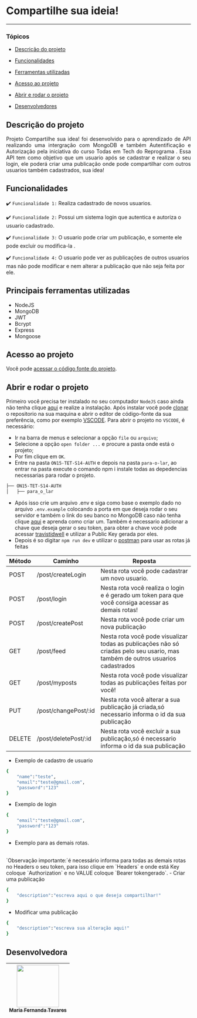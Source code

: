 # Compartilhe sua ideia!

<hr>

### Tópicos 

- [Descrição do projeto](#descrição-do-projeto)

- [Funcionalidades](#funcionalidades)

- [Ferramentas utilizadas](#principais-ferramentas-utilizadas)

- [Acesso ao projeto](#acesso-ao-projeto)

- [Abrir e rodar o projeto](#abrir-e-rodar-o-projeto)

- [Desenvolvedores](#desenvolvedores)

## Descrição do projeto 

<p align="justify">
 Projeto Compartilhe sua idea! foi desenvolvido para o aprendizado de API realizando uma intergração com MongoDB e também Autentificação e Autorização pela iniciativa do curso Todas em Tech  do Reprograma . 
 Essa API tem como objetivo que um usuario após se cadastrar e realizar o seu login, ele poderá criar uma publicação onde pode compartilhar com outros usuarios também cadastrados, sua idea!

## Funcionalidades

:heavy_check_mark: `Funcionalidade 1:` Realiza cadastrado de novos usuarios.

:heavy_check_mark: `Funcionalidade 2:` Possui um sistema login que autentica e autoriza o usuario cadastrado.

:heavy_check_mark: `Funcionalidade 3:` O usuario pode criar um publicação, e somente ele pode excluir ou modifica-la .

:heavy_check_mark: `Funcionalidade 4:` O usuario pode ver as publicações de outros usuarios mas não pode modificar e nem alterar a publicação que não seja feita por ele.

## Principais ferramentas utilizadas
- NodeJS
- MongoDB
- JWT
- Bcrypt
- Express
- Mongoose

###

## Acesso ao projeto

Você pode [acessar o código fonte do projeto](https://github.com/mariaftavares/ON15-TET-S14-AUTH/tree/Maria_Fernanda_Tavares/para-o-lar).

## Abrir e rodar o projeto
Primeiro você precisa ter instalado no seu computador `NodeJS` caso ainda não tenha clique [aqui](https://nodejs.org/en/download/) e realize a instalação. Após instalar você pode [clonar](https://docs.github.com/pt/repositories/creating-and-managing-repositories/cloning-a-repository) o repositorio na sua maquina e abrir o editor de código-fonte da sua preferência, como por exemplo [VSCODE](https://code.visualstudio.com).
Para abrir o projeto no `VSCODE`, é necessário:  
- Ir na barra de menus e selecionar a opção `file` ou `arquivo`;
- Selecione a opção `open folder ...` e procure a pasta onde está o projeto;
- Por fim clique em `OK`.
- Entre na pasta  `ON15-TET-S14-AUTH` e depois na pasta `para-o-lar`, ao entrar na pasta execute o comando npm i instale todas as depedencias necessarias para rodar o projeto.

 ``` bash
├── ON15-TET-S14-AUTH
│   ├── para_o_lar
```
- Após isso crie um arquivo .env e siga como base o exemplo dado no arquivo `.env.example` colocando a porta em que deseja rodar o seu servidor e também o link do seu banco no MongoDB caso não tenha clique [aqui](https://www.automalabs.com.br/tutorial-mongodb-atlas-conta-bancos-e-colecoes/) e aprenda como criar um. Também é necessario adicionar a chave que deseja gerar o seu token, para obter a chave você pode acessar [travistidwell](https://travistidwell.com/jsencrypt/demo/) e utilizar a Public Key gerada por eles.
- Depois é so digitar `npm run dev` e utilizar o [postman](https://www.postman.com/postman/workspace/postman-public-workspace/request/create?requestId=3140f48f-c487-4a55-a045-ea0f82645fdc) para usar as rotas já feitas
<table>
  <thead>
    <tr>
      <th>Método</th>
      <th>Caminho</th>
      <th>Reposta</th>
    </tr>
  </thead>
 <tbody>
    <tr>
      <td>POST</td>
      <td>/post/createLogin</td>
      <td>Nesta rota você pode cadastrar um novo usuario.</td>
    </tr>
    <tr>
      <td>POST</td>
      <td>/post/login</td>
      <td>Nesta rota você realiza o login e é gerado um token para que você consiga acessar as demais rotas!</td>
    </tr>
    <tr>
      <td>POST</td>
      <td>/post/createPost</td>
      <td>Nesta rota você pode criar um nova publicação </td>
    </tr>
    <tr>
      <td>GET</td>
      <td>/post/feed</td>
      <td>Nesta rota você pode visualizar todas as publicações não só criadas pelo seu usario, mas também de outros usuarios cadastrados</td>
    </tr>
    <tr>
      <td>GET</td>
      <td>/post/myposts</td>
      <td>Nesta rota você pode visualizar todas as publicações feitas por você!</td>
    </tr>
    <tr>
      <td>PUT</td>
      <td>/post/changePost/:id</td>
      <td>Nesta rota você alterar a sua publicação já criada,só necessario informa o id da sua publicação</td>
    </tr>
    <td>DELETE</td>
      <td>/post/deletePost/:id</td>
      <td>Nesta rota você excluir a sua publicação,só é necessario informa o id da sua publicação</td>
    </tr>
    </tbody>
</table>

- Exemplo de cadastro de usuario
```bash
{
    "name":"teste",
    "email":"teste@gmail.com",
    "password":"123"
}

```
- Exemplo de  login
```bash
{
    "email":"teste@gmail.com",
    "password":"123"
}

```
- Exemplo para as demais rotas.
<br>
`Observação importante:`é necessário informa para todas as demais rotas no Headers o seu token, para isso clique em `Headers` e onde está Key coloque `Authorization` e no VALUE coloque `Bearer tokengerado`.
- Criar uma publicação

```bash
{
    "description":"escreva aqui o que deseja compartilhar!"
}

```
- Modificar uma publicação

```bash
{
    "description":"escreva sua alteração aqui!"
}

```




## Desenvolvedora

| [<img src="https://avatars.githubusercontent.com/u/83185858?v=4" width=115><br><sub>Maria Fernanda Tavares</sub>](https://github.com/mariaftavares) | 
| :---: 